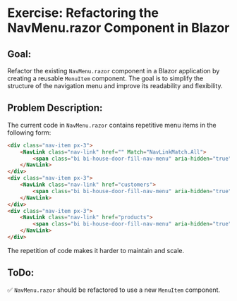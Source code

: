 # Exercise: Refactoring the NavMenu.razor Component in Blazor

## Goal:
Refactor the existing `NavMenu.razor` component in a Blazor application by creating a reusable `MenuItem` component. The goal is to simplify the structure of the navigation menu and improve its readability and flexibility.

## Problem Description:
The current code in `NavMenu.razor` contains repetitive menu items in the following form:

```html
<div class="nav-item px-3">
    <NavLink class="nav-link" href="" Match="NavLinkMatch.All">
        <span class="bi bi-house-door-fill-nav-menu" aria-hidden="true"></span> Home
    </NavLink>
</div>
<div class="nav-item px-3">
    <NavLink class="nav-link" href="customers">
        <span class="bi bi-house-door-fill-nav-menu" aria-hidden="true"></span> Customers
    </NavLink>
</div>
<div class="nav-item px-3">
    <NavLink class="nav-link" href="products">
        <span class="bi bi-house-door-fill-nav-menu" aria-hidden="true"></span> Products
    </NavLink>
</div>
```

The repetition of code makes it harder to maintain and scale. 



## ToDo:
✅ `NavMenu.razor` should be refactored to use a new `MenuItem` component.